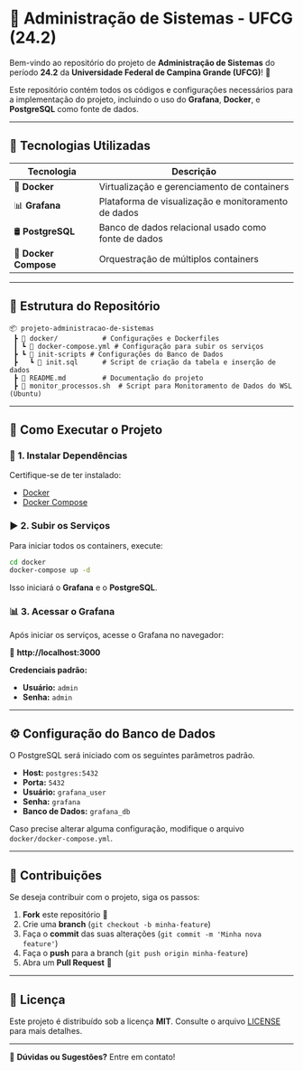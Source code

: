 # 🎯 Administração de Sistemas - UFCG (24.2)

Bem-vindo ao repositório do projeto de **Administração de Sistemas** do período **24.2** da **Universidade Federal de Campina Grande (UFCG)**! 🚀

Este repositório contém todos os códigos e configurações necessários para a implementação do projeto, incluindo o uso do **Grafana**, **Docker**, e **PostgreSQL** como fonte de dados.

---

## 📌 Tecnologias Utilizadas

| Tecnologia  | Descrição |
|------------|-------------------------------------------|
| 🐳 **Docker** | Virtualização e gerenciamento de containers |
| 📊 **Grafana** | Plataforma de visualização e monitoramento de dados |
| 🛢️ **PostgreSQL** | Banco de dados relacional usado como fonte de dados |
| 🔧 **Docker Compose** | Orquestração de múltiplos containers |

---

## 📂 Estrutura do Repositório

```
📦 projeto-administracao-de-sistemas
 ┣ 📂 docker/           # Configurações e Dockerfiles
 ┃ ┗ 📜 docker-compose.yml # Configuração para subir os serviços
 ┣ ┗ 📂 init-scripts # Configurações do Banco de Dados
 ┣   ┗ 📜 init.sql      # Script de criação da tabela e inserção de dados
 ┣ 📜 README.md         # Documentação do projeto
 ┣ 📜 monitor_processos.sh  # Script para Monitoramento de Dados do WSL (Ubuntu)
```

---

## 🚀 Como Executar o Projeto

### 🔧 **1. Instalar Dependências**
Certifique-se de ter instalado:
- [Docker](https://www.docker.com/)
- [Docker Compose](https://docs.docker.com/compose/install/)

### ▶️ **2. Subir os Serviços**
Para iniciar todos os containers, execute:

```bash
cd docker
docker-compose up -d
```

Isso iniciará o **Grafana** e o **PostgreSQL**.

### 📊 **3. Acessar o Grafana**
Após iniciar os serviços, acesse o Grafana no navegador:

🔗 **http://localhost:3000**

**Credenciais padrão:**
- **Usuário:** `admin`
- **Senha:** `admin`

---

## ⚙️ Configuração do Banco de Dados
O PostgreSQL será iniciado com os seguintes parâmetros padrão.

- **Host:** `postgres:5432`
- **Porta:** `5432`
- **Usuário:** `grafana_user`
- **Senha:** `grafana`
- **Banco de Dados:** `grafana_db`

Caso precise alterar alguma configuração, modifique o arquivo `docker/docker-compose.yml`.

---

## 📌 Contribuições
Se deseja contribuir com o projeto, siga os passos:

1. **Fork** este repositório 🍴
2. Crie uma **branch** (`git checkout -b minha-feature`)
3. Faça o **commit** das suas alterações (`git commit -m 'Minha nova feature'`)
4. Faça o **push** para a branch (`git push origin minha-feature`)
5. Abra um **Pull Request** 🚀

---

## 📄 Licença
Este projeto é distribuído sob a licença **MIT**. Consulte o arquivo [LICENSE](LICENSE) para mais detalhes.

---

📢 **Dúvidas ou Sugestões?** Entre em contato!

